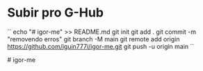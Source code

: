 # Subir pro G-Hub

´´ echo "# igor-me" >> README.md
git init
git add .
git commit -m "removendo erros"
git branch -M main
git remote add origin https://github.com/iguin777i/igor-me.git
git push -u origin main ´´ 

#   i g o r - m e  
 